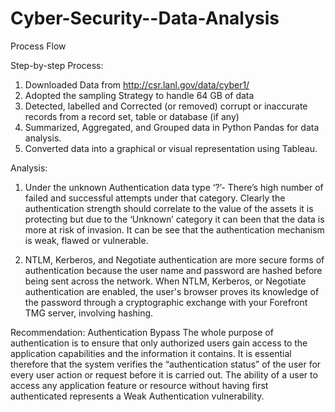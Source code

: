 # Cyber-Security--Data-Analysis

Process Flow
																																																							
Step-by-step Process:
1.	Downloaded Data from http://csr.lanl.gov/data/cyber1/
2.	Adopted the sampling Strategy to handle 64 GB of data
3.	Detected, labelled and Corrected (or removed) corrupt or inaccurate records from a record set, table or database (if any)
4.	Summarized, Aggregated, and Grouped data in Python Pandas for data analysis. 
5.	Converted data into a graphical or visual representation using Tableau.	

Analysis:
1. Under the unknown Authentication data type ‘?’- There’s  high number of failed and successful attempts under that category.   Clearly the authentication strength should correlate to the value of the assets it is protecting but due to  the ‘Unknown’ category it can been that the data is more at risk of invasion.  It can be see that the authentication mechanism is weak, flawed or vulnerable.

2. NTLM, Kerberos, and Negotiate authentication are more secure forms of authentication because the user name and password are hashed before being sent across the network. When NTLM, Kerberos, or Negotiate authentication are enabled, the user's browser proves its knowledge of the password through a cryptographic exchange with your Forefront TMG server, involving hashing. 

Recommendation:
Authentication Bypass
The whole purpose of authentication is to ensure that only authorized users gain access to the application capabilities and the information it contains.  It is essential therefore that the system verifies the “authentication status” of the user for every user action or request before it is carried out. The ability of a user to access any application feature or resource without having first authenticated represents a Weak Authentication vulnerability.
